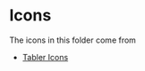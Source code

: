 <!--
SPDX-FileCopyrightText: Lukas Sommer <sommerluk@gmail.com>
SPDX-License-Identifier: BSD-2-Clause OR MIT
-->

# Icons

The icons in this folder come from 

- [Tabler Icons](https://tabler-icons.io/)
